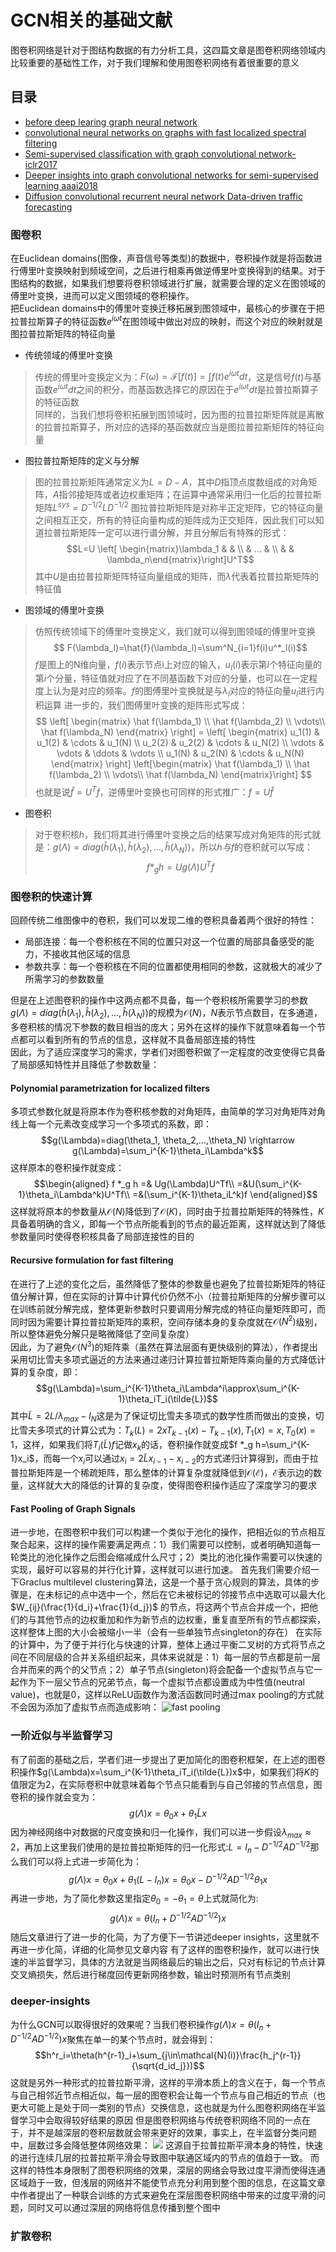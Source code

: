 # GCN相关的基础文献
图卷积网络是针对于图结构数据的有力分析工具，这四篇文章是图卷积网络领域内比较重要的基础性工作，对于我们理解和使用图卷积网络有着很重要的意义
## 目录
* [before deep learing graph neural network](###图卷积)
* [convolutional neural networks on graphs with fast localized spectral filtering](#图卷积的快速计算)
* [Semi-supervised classification with graph convolutional network-iclr2017](#一阶近似与半监督学习)
* [Deeper insights into graph convolutional networks for semi-supervised learning aaai2018](#deeper-insights)
* [Diffusion convolutional recurrent neural network Data-driven traffic forecasting](#扩散卷积)
### 图卷积
在Euclidean domains(图像，声音信号等类型)的数据中，卷积操作就是将函数进行傅里叶变换映射到频域空间，之后进行相乘再做逆傅里叶变换得到的结果。对于图结构的数据，如果我们想要将卷积领域进行扩展，就需要合理的定义在图领域的傅里叶变换，进而可以定义图领域的卷积操作。  
把Euclidean domains中的傅里叶变换迁移拓展到图领域中，最核心的步骤在于把拉普拉斯算子的特征函数$e^{i\omega t}$在图领域中做出对应的映射，而这个对应的映射就是图拉普拉斯矩阵的特征向量
* 传统领域的傅里叶变换  <div id='label'>
  
> 传统的傅里叶变换定义为：$F(\omega)=\mathcal{F}[f(t)]=\int f(t)e^{i\omega t}dt$，这是信号$f(t)$与基函数$e^{i\omega t}dt$之间的积分，而基函数选择它的原因在于$e^{i\omega t}dt$是拉普拉斯算子的特征函数  
> 同样的，当我们想将卷积拓展到图领域时，因为图的拉普拉斯矩阵就是离散的拉普拉斯算子，所对应的选择的基函数就应当是图拉普拉斯矩阵的特征向量

* 图拉普拉斯矩阵的定义与分解

> 图的拉普拉斯矩阵通常定义为$L=D-A，$其中$D$指顶点度数组成的对角矩阵，$A$指邻接矩阵或者边权重矩阵；在运算中通常采用归一化后的拉普拉斯矩阵$L^{sys} = D^{-1/2}LD^{-1/2}$
> 图拉普拉斯矩阵是对称半正定矩阵，它的特征向量之间相互正交，所有的特征向量构成的矩阵成为正交矩阵，因此我们可以知道拉普拉斯矩阵一定可以进行谱分解，并且分解后有特殊的形式：
> $$L=U \left[ \begin{matrix}\lambda_1 & & \\ & ... & \\ & & \lambda_n\end{matrix}\right]U^T$$
> 其中$U$是由拉普拉斯矩阵特征向量组成的矩阵，而$\lambda$代表着拉普拉斯矩阵的特征值

* 图领域的傅里叶变换
> 仿照传统领域下的傅里叶变换定义，我们就可以得到图领域的傅里叶变换
> $$ F(\lambda_l)=\hat{f}(\lambda_l)=\sum^N_{i=1}f(i)u^*_l(i)$$
> $f$是图上的N维向量，$f(i)$表示节点i上对应的输入，$u_l(i)$表示第$l$个特征向量的第$i$个分量，特征值就对应了在不同基函数下对应的分量，也可以在一定程度上认为是对应的频率。$f$的图傅里叶变换就是与$\lambda_l$对应的特征向量$u_l$进行内积运算
> 进一步的，我们图傅里叶变换的矩阵形式写成：
> $$ \left[ \begin{matrix} 
> \hat f(\lambda_1) \\
> \hat f(\lambda_2) \\
> \vdots\\
> \hat f(\lambda_N) 
> \end{matrix} \right] = 
> \left[ \begin{matrix} 
> u_1(1) & u_1(2) & \cdots & u_1(N) \\
> u_2(2) & u_2(2) & \cdots & u_N(2) \\
> \vdots & \vdots & \ddots & \vdots \\
> u_1(N) & u_2(N) & \cdots & u_N(N)
> \end{matrix} \right]
> \left[\begin{matrix}
> \hat f(\lambda_1) \\
> \hat f(\lambda_2) \\
> \vdots\\
> \hat f(\lambda_N)
> \end{matrix}\right] $$
> 也就是说$\hat{f}=U^Tf$，逆傅里叶变换也可同样的形式推广：$f=U\hat{f}$

* 图卷积
> 对于卷积核$h$，我们将其进行傅里叶变换之后的结果写成对角矩阵的形式就是：$g(\Lambda)=diag(\hat{h}(\lambda_1), \hat{h}(\lambda_2),...,\hat{h}(\lambda_N))$，所以$h与f$的卷积就可以写成：
> $$f*_gh= Ug(\Lambda)U^Tf$$
### 图卷积的快速计算
回顾传统二维图像中的卷积，我们可以发现二维的卷积具备着两个很好的特性：
* 局部连接：每一个卷积核在不同的位置只对这一个位置的局部具备感受的能力，不接收其他区域的信息
* 参数共享：每一个卷积核在不同的位置都使用相同的参数，这就极大的减少了所需学习的参数数量

但是在上述图卷积的操作中这两点都不具备，每一个卷积核所需要学习的参数$g(\Lambda)=diag(\hat{h}(\lambda_1), \hat{h}(\lambda_2),...,\hat{h}(\lambda_N))$的规模为$\mathcal{O}(N)$，$N$表示节点数目，在多通道，多卷积核的情况下参数的数目相当的庞大；另外在这样的操作下就意味着每一个节点都可以看到所有的节点的信息，这样就不具备局部连接的特性  
因此，为了适应深度学习的需求，学者们对图卷积做了一定程度的改变使得它具备了局部感知特性并且降低了参数数量：
#### Polynomial parametrization for localized filters  
多项式参数化就是将原本作为卷积核参数的对角矩阵，由简单的学习对角矩阵对角线上每一个元素改变成学习一个多项式的系数，即：
$$g(\Lambda)=diag(\theta_1, \theta_2,...,\theta_N) \rightarrow g(\Lambda)=\sum_i^{K-1}\theta_i\Lambda^k$$
这样原本的卷积操作就变成：
$$\begin{aligned}
    f *_g h =& Ug(\Lambda)U^Tf\\
    =&U(\sum_i^{K-1}\theta_i\Lambda^k)U^Tf\\
    =&(\sum_i^{K-1}\theta_iL^k)f
\end{aligned}$$
这样就将原本的参数量从$\mathcal{O}(N)$降低到了$\mathcal{O}(K)$，同时由于拉普拉斯矩阵的特殊性，$K$具备着明确的含义，即每一个节点所能看到的节点的最近距离，这样就达到了降低参数量同时使得卷积核具备了局部连接性的目的
#### Recursive formulation for fast filtering
在进行了上述的变化之后，虽然降低了整体的参数量也避免了拉普拉斯矩阵的特征值分解计算，但在实际的计算中计算代价仍然不小（拉普拉斯矩阵的分解步骤可以在训练前就分解完成，整体更新参数时只要调用分解完成的特征向量矩阵即可，而同时因为需要计算拉普拉斯矩阵的乘积，空间存储本身的复杂度就在$\mathcal{O}(N^2)$级别，所以整体避免分解只是略微降低了空间复杂度）  
因此，为了避免$\mathcal{O}(N^3)$的矩阵乘（虽然在算法层面有更快级别的算法），作者提出采用切比雪夫多项式逼近的方法来通过递归计算拉普拉斯矩阵乘向量的方式降低计算的复杂度，即：
$$g(\Lambda)=\sum_i^{K-1}\theta_i\Lambda^i\approx\sum_i^{K-1}\theta_iT_i(\tilde{L})$$
其中$\tilde{L}=2L/\lambda_{max} - I_N$这是为了保证切比雪夫多项式的数学性质而做出的变换，切比雪夫多项式的计算公式为：$T_k(L)=2xT_{k-1}(x)-T_{k-1}(x), T_1(x)=x, T_0(x)=1$，这样，如果我们将$T_i(\tilde{L})f$记做$x_k$的话，卷积操作就变成$f *_g h=\sum_i^{K-1}x_i$，而每一个$x_i$可以通过$x_i = 2\tilde{L}x_{i-1}-x_{i-2}$的方式递归计算得到，而由于拉普拉斯矩阵是一个稀疏矩阵，那么整体的计算复杂度就降低到$\mathcal{O}(\mathcal{E})$，$\mathcal{E}$表示边的数量，这样就大大的降低的计算的复杂度，使得图卷积操作适应了深度学习的要求
#### Fast Pooling of Graph Signals
进一步地，在图卷积中我们可以构建一个类似于池化的操作，把相近似的节点相互聚合起来，这样的操作需要满足两点：1）我们需要可以控制，或者明确知道每一轮类比的池化操作之后图会缩减成什么尺寸；2）类比的池化操作需要可以快速的实现，最好可以容易的并行化计算，这样就可以进行加速。
首先我们需要介绍一下Graclus multilevel clustering算法，这是一个基于贪心规则的算法，具体的步骤是，在未标记的点中选中一个，然后在它未被标记的邻接节点中选取可以最大化$W_{ij}(\frac{1}{d_i}+\frac{1}{d_j})$ 的节点，将这两个节点合并成一个，把他们的与其他节点的边权重加和作为新节点的边权重，重复直至所有的节点都探索，这样整体上图的大小会被缩小一半（会有一些单独节点singleton的存在）
在实际的计算中，为了便于并行化与快速的计算，整体上通过平衡二叉树的方式将节点之间在不同层级的合并关系组织起来，具体来说就是：1）每一层的节点都是前一层合并而来的两个的父节点；2）单子节点(singleton)将会配备一个虚拟节点与它一起作为下一层父节点的兄弟节点，每一个虚拟节点都设置成为中性值(neutral value)，也就是0，这样以ReLU函数作为激活函数同时通过max pooling的方式就不会因为添加了虚拟节点而造成影响：
![fast pooling](../pics/fast_pooling.png)
### 一阶近似与半监督学习
有了前面的基础之后，学者们进一步提出了更加简化的图卷积框架，在上述的图卷积操作$g(\Lambda)x=\sum_i^{K-1}\theta_iT_i(\tilde{L})x$中，如果我们将$K$的值限定为2，在实际卷积中就意味着每个节点只能看到与自己邻接的节点信息，图卷积的操作就会变为：
$$g(\Lambda)x=\theta_0x+\theta_1\tilde{L}x$$
因为神经网络中对数据的尺度变换和归一化操作，我们可以进一步假设$\lambda_{max}\approx2$，再加上这里我们使用的是拉普拉斯矩阵的归一化形式:$L=I_n-D^{-1/2}AD^{-1/2}$那么我们可以将上式进一步简化为：
$$g(\Lambda)x=\theta_0x+\theta_1(L-I_n)x=\theta_0x-D^{-1/2}AD^{-1/2}\theta_1x$$
再进一步地，为了简化参数这里指定$\theta_0=-\theta_1=\theta$上式就简化为:
$$g(\Lambda)x=\theta(I_n+D^{-1/2}AD^{-1/2})x$$
随后文章进行了进一步的化简，为了方便下一节讲述deeper insights，这里就不再进一步化简，详细的化简参见文章内容
有了这样的图卷积操作，就可以进行快速的半监督学习，具体的方法就是当网络最后的输出之后，只对有标记的节点计算交叉熵损失，然后进行梯度回传更新网络参数，输出时预测所有节点类别
### deeper-insights
为什么GCN可以取得很好的效果呢？当我们卷积操作$g(\Lambda)x=\theta(I_n+D^{-1/2}AD^{-1/2})x$聚焦在单一的某个节点时，就会得到：
$$h^r_i=\theta(h^{r-1}_i+\sum_{j\in\mathcal{N}(i)}\frac{h_j^{r-1}}{\sqrt{d_id_j}})$$
这就是另外一种形式的拉普拉斯平滑，这样的平滑本质上的含义在于，每一个节点与自己相邻近节点相近似，每一层的图卷积会让每一个节点与自己相近的节点（也更大可能上是处于同一类别的节点）交换信息，这也就是为什么图卷积网络在半监督学习中会取得较好结果的原因
但是图卷积网络与传统卷积网络不同的一点在于，并不是越深层的卷积层数就会带来更好的效果，事实上，在半监督分类问题中，层数过多会降低整体网络效果：
![](../pics/gcn_layer.png)
这源自于拉普拉斯平滑本身的特性，快速的进行连续几层的拉普拉斯平滑会导致图中联通区域内的节点的值趋于一致。
而这样的特性本身限制了图卷积网络的效果，深层的网络会导致过度平滑而使得连通区域趋于一致，但浅层的网络并不能使节点充分利用到整个图的信息，在这篇文章中作者提出了一种联合训练的方式来避免在深层图卷积网络中带来的过度平滑的问题，同时又可以通过深层的网络将信息传播到整个图中
### 扩散卷积